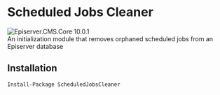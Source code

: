 # Scheduled Jobs Cleaner

![Episerver.CMS.Core 10.0.1](https://img.shields.io/badge/EPiServer.CMS.Core-10.0.1-orange.svg?style=flat)  
An initialization module that removes orphaned scheduled jobs from an Episerver database

## Installation

```
Install-Package ScheduledJobsCleaner
```